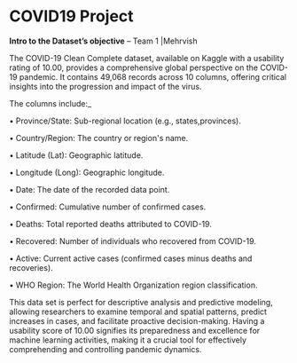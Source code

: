 # COVID19 Project

**Intro to the Dataset’s objective** – Team 1 |Mehrvish

The COVID-19 Clean Complete dataset, available on Kaggle with a usability rating of 10.00, provides a
comprehensive global perspective on the COVID-19 pandemic. It contains 49,068 records across 10 columns,
offering critical insights into the progression and impact of the virus. 

The columns include:_

  •  Province/State: Sub-regional location (e.g., states,provinces).

  • Country/Region: The country or region's name.

  • Latitude (Lat): Geographic latitude.

  • Longitude (Long): Geographic longitude.

  • Date: The date of the recorded data point.
  
  • Confirmed: Cumulative number of confirmed cases.

  • Deaths: Total reported deaths attributed to COVID-19.

  • Recovered: Number of individuals who recovered from COVID-19.

  • Active: Current active cases (confirmed cases minus deaths and recoveries).

  • WHO Region: The World Health Organization region classification.

This data set is perfect for descriptive analysis and predictive modeling, allowing researchers to examine temporal
and spatial patterns, predict increases in cases, and facilitate proactive decision-making. Having a usability score of
10.00 signifies its preparedness and excellence for machine learning activities, making it a crucial tool for effectively
comprehending and controlling pandemic dynamics.
